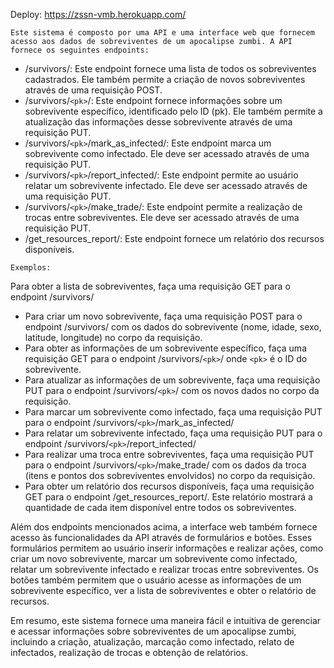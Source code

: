 Deploy: https://zssn-vmb.herokuapp.com/

``Este sistema é composto por uma API e uma interface web que fornecem acesso aos dados de sobreviventes de um apocalipse zumbi. A API fornece os seguintes endpoints:``

* /survivors/: Este endpoint fornece uma lista de todos os sobreviventes cadastrados. Ele também permite a criação de novos sobreviventes através de uma requisição POST.
* /survivors/``<pk>``/: Este endpoint fornece informações sobre um sobrevivente específico, identificado pelo ID (pk). Ele também permite a atualização das informações desse sobrevivente através de uma requisição PUT.
* /survivors/``<pk>``/mark_as_infected/: Este endpoint marca um sobrevivente como infectado. Ele deve ser acessado através de uma requisição PUT.
* /survivors/``<pk>``/report_infected/: Este endpoint permite ao usuário relatar um sobrevivente infectado. Ele deve ser acessado através de uma requisição PUT.
* /survivors/``<pk>``/make_trade/: Este endpoint permite a realização de trocas entre sobreviventes. Ele deve ser acessado através de uma requisição PUT.
* /get_resources_report/: Este endpoint fornece um relatório dos recursos disponíveis.

``Exemplos:``

Para obter a lista de sobreviventes, faça uma requisição GET para o endpoint /survivors/
* Para criar um novo sobrevivente, faça uma requisição POST para o endpoint /survivors/ com os dados do sobrevivente (nome, idade, sexo, latitude, longitude) no corpo da requisição.
* Para obter as informações de um sobrevivente específico, faça uma requisição GET para o endpoint /survivors/``<pk>``/ onde ``<pk>`` é o ID do sobrevivente.
* Para atualizar as informações de um sobrevivente, faça uma requisição PUT para o endpoint /survivors/``<pk>``/ com os novos dados no corpo da requisição.
* Para marcar um sobrevivente como infectado, faça uma requisição PUT para o endpoint /survivors/``<pk>``/mark_as_infected/
* Para relatar um sobrevivente infectado, faça uma requisição PUT para o endpoint /survivors/``<pk>``/report_infected/
* Para realizar uma troca entre sobreviventes, faça uma requisição PUT para o endpoint /survivors/``<pk>``/make_trade/ com os dados da troca (itens e pontos dos sobreviventes envolvidos) no corpo da requisição.
* Para obter um relatório dos recursos disponíveis, faça uma requisição GET para o endpoint /get_resources_report/. Este relatório mostrará a quantidade de cada item disponível entre todos os sobreviventes.

Além dos endpoints mencionados acima, a interface web também fornece acesso às funcionalidades da API através de formulários e botões. Esses formulários permitem ao usuário inserir informações e realizar ações, como criar um novo sobrevivente, marcar um sobrevivente como infectado, relatar um sobrevivente infectado e realizar trocas entre sobreviventes. Os botões também permitem que o usuário acesse as informações de um sobrevivente específico, ver a lista de sobreviventes e obter o relatório de recursos.

Em resumo, este sistema fornece uma maneira fácil e intuitiva de gerenciar e acessar informações sobre sobreviventes de um apocalipse zumbi, incluindo a criação, atualização, marcação como infectado, relato de infectados, realização de trocas e obtenção de relatórios.
